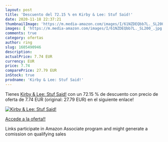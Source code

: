 ```yaml
---
layout: post
title: 'Descuento del 72.15 % en Kirby & Lee: Stuf Said!'
date: 2020-11-18 22:37:21
thumbnailImage: 'https://m.media-amazon.com/images/I/61NZDEQbb7L._SL200_.jpg'
images: [ 'https://m.media-amazon.com/images/I/61NZDEQbb7L._SL200_.jpg' ]
comments: true
category: ofertas
author: ring
slug: 1605490946
description:
actualPrice: 7.74 EUR
currency: EUR
price: 7.74
comparePrice: 27.79 EUR
inStock: true
prodname: 'Kirby & Lee: Stuf Said!'
---
```


Tienes [Kirby & Lee: Stuf Said!](https://www.amazon.it/dp/1605490946/?tag=tolees00-21) con un 72.15 % de descuento con precio de oferta de 7.74 EUR (original: 27.79 EUR) en el siguiente enlace!

[![Kirby & Lee: Stuf Said!](https://m.media-amazon.com/images/I/61NZDEQbb7L._SL200_.jpg)](https://www.amazon.it/dp/1605490946/?tag=tolees00-21)

[Accede a la oferta!!](https://www.amazon.it/dp/1605490946/?tag=tolees00-21)

Links participate in Amazon Associate program and might generate a comission on qualifying sales


